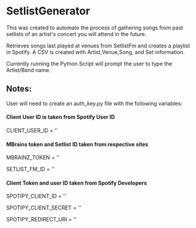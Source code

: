 # SetlistGenerator
This was created to automate the process of gathering songs from past setlists of an artist's concert you will attend in the future.

Retrieves songs last played at venues from SetlistFm and creates a playlist in Spotify. A CSV is created with Artist,Venue,Song, and Set information.

Currently running the Python Script will prompt the user to type the Artist/Band name.

## Notes:
User will need to create an auth_key.py file with the following variables:

#### Client User ID is taken from Spotify User ID
CLIENT_USER_ID = ''

#### MBrains token and Setlist ID taken from respective sites
MBRAINZ_TOKEN = '' 

SETLIST_FM_ID = ''

#### Client Token and user ID taken from Spotify Developers
SPOTIPY_CLIENT_ID = ''

SPOTIPY_CLIENT_SECRET = ''

SPOTIPY_REDIRECT_URI = ''

